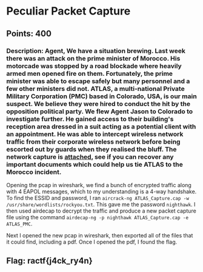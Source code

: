 # **Peculiar Packet Capture**
## Points: 400
### **Description:** Agent, We have a situation brewing. Last week there was an attack on the prime minister of Morocco. His motorcade was stopped by a road blockade where heavily armed men opened fire on them. Fortunately, the prime minister was able to escape safely but many personnel and a few other ministers did not. ATLAS, a multi-national Private Military Corporation (PMC) based in Colorado, USA, is our main suspect. We believe they were hired to conduct the hit by the opposition political party. We flew Agent Jason to Colorado to investigate further. He gained access to their building's reception area dressed in a suit acting as a potential client with an appointment. He was able to intercept wireless network traffic from their corporate wireless network before being escorted out by guards when they realised the bluff. The network capture is [attached](images/ATLAS_Capture.cap), see if you can recover any important documents which could help us tie ATLAS to the Morocco incident.

Opening the pcap in wireshark, we find a bunch of encrypted traffic along with 4 EAPOL messages, which to my understanding is a 4-way handshake. 
To find the ESSID and password, I ran `aircrack-ng ATLAS_Capture.cap -w /usr/share/wordlists/rockyou.txt`. This gave me the password `nighthawk`. 
I then used airdecap to decrypt the traffic and produce a new packet capture file using the command `airdecap-ng -p nighthawk ATLAS_Capture.cap -e ATLAS_PMC`.

Next I opened the new pcap in wireshark, then exported all of the files that it could find, including a pdf. Once I opened the pdf, I found the flag.

## **Flag:** ractf{j4ck_ry4n}
